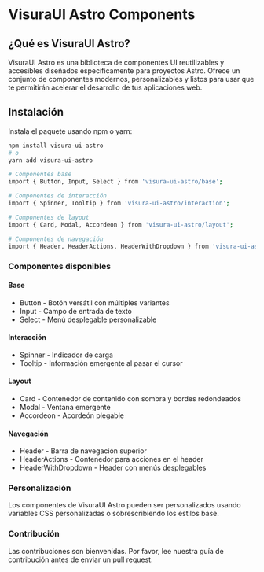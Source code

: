 # VisuraUI Astro Components

## ¿Qué es VisuraUI Astro?

VisuraUI Astro es una biblioteca de componentes UI reutilizables y accesibles diseñados específicamente para proyectos Astro. Ofrece un conjunto de componentes modernos, personalizables y listos para usar que te permitirán acelerar el desarrollo de tus aplicaciones web.

## Instalación

Instala el paquete usando npm o yarn:

```bash
npm install visura-ui-astro
# o
yarn add visura-ui-astro

# Componentes base
import { Button, Input, Select } from 'visura-ui-astro/base';

# Componentes de interacción
import { Spinner, Tooltip } from 'visura-ui-astro/interaction';

# Componentes de layout
import { Card, Modal, Accordeon } from 'visura-ui-astro/layout';

# Componentes de navegación
import { Header, HeaderActions, HeaderWithDropdown } from 'visura-ui-astro/navigation';
```

### Componentes disponibles

#### Base

- Button - Botón versátil con múltiples variantes
- Input - Campo de entrada de texto
- Select - Menú desplegable personalizable

#### Interacción

- Spinner - Indicador de carga
- Tooltip - Información emergente al pasar el cursor

#### Layout

- Card - Contenedor de contenido con sombra y bordes redondeados
- Modal - Ventana emergente
- Accordeon - Acordeón plegable

#### Navegación

- Header - Barra de navegación superior
- HeaderActions - Contenedor para acciones en el header
- HeaderWithDropdown - Header con menús desplegables

### Personalización

Los componentes de VisuraUI Astro pueden ser personalizados usando variables CSS personalizadas o sobrescribiendo los estilos base.

### Contribución

Las contribuciones son bienvenidas. Por favor, lee nuestra guía de contribución antes de enviar un pull request.

